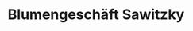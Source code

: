 ---
title: "Blumengeschäft Sawitzky"
url: /oberharz-am-brocken/blumengeschaeft-sawitzky/
shop: Blumen
---
